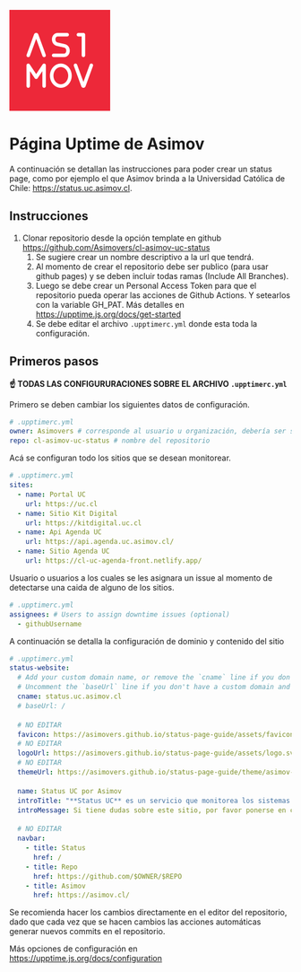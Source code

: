 ![image](/assets/logo.svg) 

# Página Uptime de Asimov

A continuación se detallan las instrucciones para poder crear un status page, como por ejemplo el que Asimov brinda a la Universidad Católica de Chile: https://status.uc.asimov.cl. 

## Instrucciones 

1. Clonar repositorio desde la opción template en github https://github.com/Asimovers/cl-asimov-uc-status
   1. Se sugiere crear un nombre descriptivo a la url que tendrá. 
   3. Al momento de crear el repositorio debe ser publico (para usar github pages) y se deben incluir todas ramas (Include All Branches).
   4. Luego se debe crear un Personal Access Token para que el repositorio pueda operar las acciones de Github Actions. Y setearlos con la variable GH_PAT. Más detalles en https://upptime.js.org/docs/get-started
   5. Se debe editar el archivo `.upptimerc.yml` donde esta toda la configuración. 


## Primeros pasos

**☝️ TODAS LAS CONFIGURURACIONES SOBRE EL ARCHIVO `.upptimerc.yml`**

Primero se deben cambiar los siguientes datos de configuración.

```yml
# .upptimerc.yml
owner: Asimovers # corresponde al usuario u organización, debería ser siempre Asimovers
repo: cl-asimov-uc-status # nombre del repositorio
```

Acá se configuran todo los sitios que se desean monitorear.

```yml
# .upptimerc.yml
sites:
  - name: Portal UC
    url: https://uc.cl
  - name: Sitio Kit Digital 
    url: https://kitdigital.uc.cl
  - name: Api Agenda UC
    url: https://api.agenda.uc.asimov.cl/
  - name: Sitio Agenda UC
    url: https://cl-uc-agenda-front.netlify.app/
```

Usuario o usuarios a los cuales se les asignara un issue al momento de detectarse una caida de alguno de los sitios.

```yml
# .upptimerc.yml
assignees: # Users to assign downtime issues (optional)
  - githubUsername
```

A continuación se detalla la configuración de dominio y contenido del sitio 


```yml
# .upptimerc.yml
status-website:
  # Add your custom domain name, or remove the `cname` line if you don't have a domain
  # Uncomment the `baseUrl` line if you don't have a custom domain and add your repo name there
  cname: status.uc.asimov.cl
  # baseUrl: /
  
  # NO EDITAR
  favicon: https://asimovers.github.io/status-page-guide/assets/favicon.png 
  # NO EDITAR
  logoUrl: https://asimovers.github.io/status-page-guide/assets/logo.svg
  # NO EDITAR
  themeUrl: https://asimovers.github.io/status-page-guide/theme/asimov-dark.css
  
  name: Status UC por Asimov
  introTitle: "**Status UC** es un servicio que monitorea los sistemas que ha desarrollado Asimov para la Universidad Católica de Chile."
  introMessage: Si tiene dudas sobre este sitio, por favor ponerse en contacto a [direcciondigital@uc.cl](mailto:direcciondigital@uc.cl). o [incidencias-uc@asimov.cl](mailto:incidencias-uc@asimov.cl).
  
  # NO EDITAR
  navbar:
    - title: Status
      href: /
    - title: Repo
      href: https://github.com/$OWNER/$REPO
    - title: Asimov
      href: https://asimov.cl/
```

Se recomienda hacer los cambios directamente en el editor del repositorio, dado que cada vez que se hacen cambios las acciones automáticas generar nuevos commits en el repositorio.


Más opciones de configuración en https://upptime.js.org/docs/configuration
